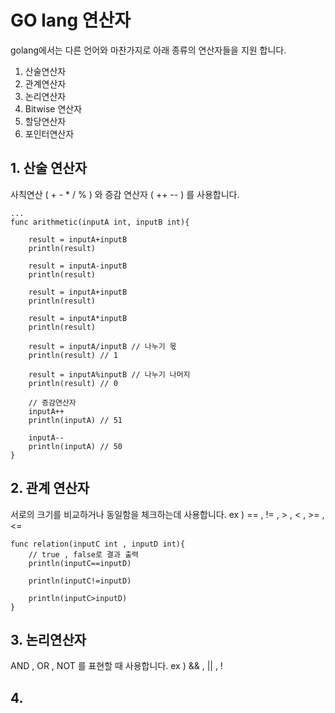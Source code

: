 # GO lang 연산자
golang에서는 다른 언어와 마찬가지로 아래 종류의 연산자들을 지원 합니다.
1. 산술연산자
2. 관계연산자
3. 논리연산자
4. Bitwise 연산자
5. 할당연산자
6. 포인터연산자

## 1. 산술 연산자
사칙연산 ( + - * / % ) 와 증감 연산자 ( ++ -- ) 를 사용합니다.
```golang
...
func arithmetic(inputA int, inputB int){

	result = inputA+inputB
	println(result)
	
	result = inputA-inputB
	println(result)
	
    result = inputA+inputB
	println(result)
	
	result = inputA*inputB
	println(result)
	
	result = inputA/inputB // 나누기 몫
	println(result) // 1
	
	result = inputA%inputB // 나누기 나머지
	println(result) // 0
		
	// 증감연산자
	inputA++
	println(inputA) // 51

	inputA--
	println(inputA) // 50
}

```

## 2. 관계 연산자
서로의 크기를 비교하거나 동일함을 체크하는데 사용합니다.
ex ) == , != , > , < , >= , <=

```golang
func relation(inputC int , inputD int){
	// true , false로 결과 출력
	println(inputC==inputD)

	println(inputC!=inputD)

	println(inputC>inputD)
}
```

## 3. 논리연산자
AND , OR , NOT 를 표현할 때 사용합니다.
ex ) && , || ,  ! 

## 4. 